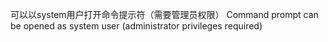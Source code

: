 可以以system用户打开命令提示符（需要管理员权限）
Command prompt can be opened as system user (administrator privileges required) 

